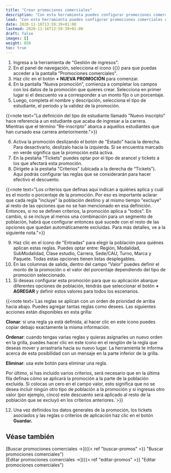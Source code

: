 ```yaml
---
title: "Crear promociones comerciales"
description: "Con esta herramienta puedes configurar promociones comerciales que se aplicarán a los tickets."
lead: "Con esta herramienta puedes configurar promociones comerciales que se aplicarán a los tickets. Los descuentos aplicados a cada ticket se podrán ver desde la herramienta de ePagos. Las promociones comerciales pueden configurarse para asignar un monto fijo o un porcentaje que luego se aplicará al total del ticket que el estudiante debe abonar."
date: 2020-11-16T13:59:39+01:00
lastmod: 2020-11-16T13:59:39+01:00
draft: false
images: []
weight: 050
toc: true
---
```


1. Ingresa a la herramienta de "Gestión de ingresos".
1. En el panel de navegación, selecciona el icono {{<inline-icon image="price.png" alt="price tag icon">}} para que puedas acceder a la pantalla "Promociones comerciales".
1. Haz clic en el botón **+ NUEVA PROMOCIÓN** para comenzar.
1. En la pantalla “Nueva promoción”, comienza a completar los campos con los datos de la promoción que quieres crear. Selecciona en primer lugar si el descuento va a corresponder a un monto fijo o un porcentaje.
1. Luego, completa el nombre y descripción, selecciona el tipo de estudiante, el período y la validez de la promoción.

{{<note text="La definición del tipo de estudiante llamado \"Nuevo inscripto\" hace referencia a un estudiante que acaba de ingresar a la carrera. Mientras que el término \"Re-inscripto\" abarca a aquellos estudiantes que han cursado esa carrera anteriormente.">}}
</b>

6. Activa la promoción deslizando el botón de "Estado" hacia la derecha. Para desactivarlo, deslízalo hacia la izquierda. Si se encuentra marcado en verde significa que la promoción está activa.
7. En la pestaña "Tickets" puedes optar por el tipo de arancel y tickets a los que afectará esta promoción.
8. Dirígete a la pestaña "Criterios" (ubicada a la derecha de “Tickets”). Aquí podrás configurar las reglas que se considerarán para hacer efectivo el descuento.

{{<note text="Los criterios que definas aquí indican a quiénes aplica y cuál es el monto o porcentaje de la promoción. Por eso es importante aclarar que cada regla \"incluye\" la población destino y al mismo tiempo \"excluye\" al resto de las opciones que no se han mencionado en esa definición. Entonces, si no se definen criterios, la promoción aplica a \"todos\". En cambio, si se incluye al menos una combinación para un segmento de población, habrá que configurar entonces qué sucede con el resto de las opciones que quedan automáticamente excluidas. Para más detalles, ve a la siguiente nota.">}}
</b>

9. Haz clic en el icono de "Entradas" para elegir la población para quiénes aplican estas reglas. Puedes optar entre: Región, Modalidad, SubModalidad, Clase estudio, Carrera, Sede/CAU, Turno, Marca y Paquete. Todas estas opciones tienen listas desplegables.
10. En las columnas de salida, dentro del campo "Valor" puedes definir el monto de la promoción o el valor del porcentaje dependiendo del tipo de promoción seleccionado.
11. Si deseas configurar esta promoción para que su aplicación abarque diferentes opciones de población, tendrás que seleccionar el botón **+ AGREGAR** y definir estos valores para todos los escenarios.

{{<note text=`Las reglas se aplican con un orden de prioridad de arriba hacia abajo. Puedes agregar tantas reglas como desees. Las siguientes acciones están disponibles en esta grilla:
<br>

<b>Clonar</b>: si una regla ya está definida, al hacer clic en este icono puedes copiar debajo exactamente la misma información.
<br>

<b>Ordenar</b>: cuando tengas varias reglas y quieras asignarles un nuevo orden en la grilla, puedes hacer clic en este ícono en el renglón de la regla que deseas mover y arrastrarla hacia su nuevo lugar. La herramienta te informa acerca de esta posibilidad con un mensaje en la parte inferior de la grilla.
<br>

<b>Eliminar</b>: usa este botón para eliminar una regla.
<br>

Por último, si has incluido varios criterios, será necesario que en la última fila definas cómo se aplicará la promoción a la parte de la población excluida. Si colocas un cero en el campo valor, esto significa que no se desea incluir ningún otro tipo de población a la promoción y si ingresas otro valor (por ejemplo, cinco) este descuento será aplicado al resto de la población que se excluyó en los criterios anteriores.`>}}
</b>

12. Una vez definidos los datos generales de la promoción, los tickets asociados y las reglas o criterios de aplicación haz clic en el botón **Guardar.**

## Véase también

[Buscar promociones comerciales →]({{< ref "buscar-promos" >}} "Buscar promociones comerciales")
</br>
[Editar promociones comerciales →]({{< ref "editar-promos" >}} "Editar promociones comerciales")
